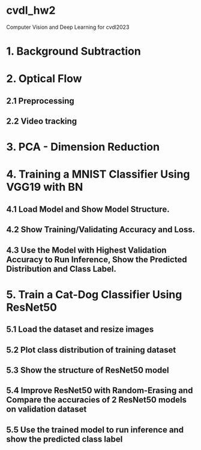 # cvdl_hw2
Computer Vision and Deep Learning for cvdl2023

# 1. Background Subtraction 		 
# 2. Optical Flow
## 2.1 Preprocessing
## 2.2 Video tracking
# 3. PCA - Dimension Reduction
# 4. Training a MNIST Classifier Using VGG19 with BN
## 4.1 Load Model and Show Model Structure. 
## 4.2 Show Training/Validating Accuracy and Loss. 
## 4.3 Use the Model with Highest Validation Accuracy to Run Inference, Show the Predicted Distribution and Class Label. 
# 5. Train a Cat-Dog Classifier Using ResNet50
## 5.1 Load the dataset and resize images
## 5.2 Plot class distribution of training dataset
## 5.3 Show the structure of ResNet50 model
## 5.4 Improve ResNet50 with Random-Erasing  and Compare the accuracies of 2 ResNet50 models on validation dataset
## 5.5 Use the trained model to run inference and show the predicted class label

